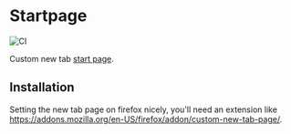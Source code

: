 # Startpage

![CI](https://github.com/RealOrangeOne/startpage/workflows/CI/badge.svg)

Custom new tab [start page](https://www.reddit.com/r/startpages/).

## Installation

Setting the new tab page on firefox nicely, you'll need an extension like https://addons.mozilla.org/en-US/firefox/addon/custom-new-tab-page/.
